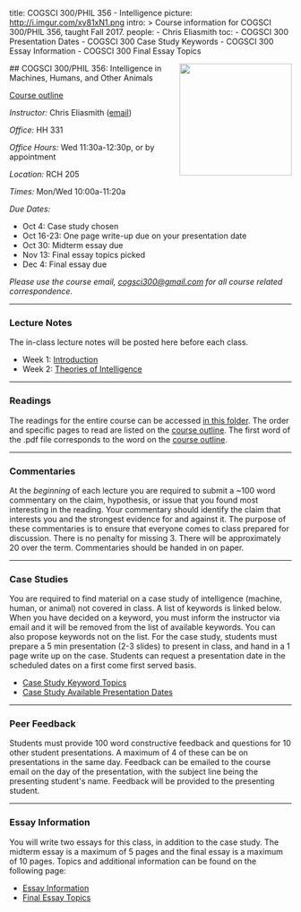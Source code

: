 title: COGSCI 300/PHIL 356 - Intelligence
picture: http://i.imgur.com/xy81xN1.png
intro: >
    Course information for COGSCI 300/PHIL 356, taught Fall 2017.
people:
    - Chris Eliasmith
toc:
    - COGSCI 300 Presentation Dates
    - COGSCI 300 Case Study Keywords
    - COGSCI 300 Essay Information
    - COGSCI 300 Final Essay Topics

<img style="float: right;" width=200 src="http://i.imgur.com/LTfECh7.png">
##  COGSCI 300/PHIL 356: Intelligence in Machines, Humans, and Other Animals

[Course outline](https://drive.google.com/open?id=0Bw1vzEJL0FzyZWdlaFdTS3V2WDg)

_Instructor:_ Chris Eliasmith ([email](mailto:cogsci300@gmail.com))

_Office:_ HH 331

_Office Hours:_ Wed 11:30a-12:30p, or by appointment

_Location:_ RCH 205

_Times:_ Mon/Wed 10:00a-11:20a

_Due Dates:_ 

 * Oct 4: Case study chosen
 * Oct 16-23: One page write-up due on your presentation date
 * Oct 30: Midterm essay due
 * Nov 13: Final essay topics picked
 * Dec 4: Final essay due

*Please use the course email, [cogsci300@gmail.com](mailto:cogsci300@gmail.com) for all course related correspondence.*

* * *

### Lecture Notes

The in-class lecture notes will be posted here before each class.

 * Week 1: [Introduction](https://drive.google.com/open?id=0Bw1vzEJL0FzyV3FkTWk3N3BDYWs)
 * Week 2: [Theories of Intelligence](https://drive.google.com/open?id=0Bw1vzEJL0FzyVWJGNUFodkFwcFU)

* * *

### Readings

The readings for the entire course can be accessed [in this folder](https://drive.google.com/drive/u/3/folders/0Bw1vzEJL0FzySUdjSEJqeExwMkk). The order and specific pages to read are listed on the [course outline](https://drive.google.com/open?id=0Bw1vzEJL0FzyZWdlaFdTS3V2WDg). The first word of the .pdf file corresponds to the word on the [course outline](https://drive.google.com/open?id=0Bw1vzEJL0FzyZWdlaFdTS3V2WDg).

* * * 

### Commentaries

At the _beginning_ of each lecture you are required to submit a ~100 word commentary on the claim, hypothesis, or issue that you found most interesting in the reading. Your commentary should identify the claim that interests you and the strongest evidence for and against it. The purpose of these commentaries is to ensure that everyone comes to class prepared for discussion. There is no penalty for missing 3. There will be approximately 20 over the term. Commentaries should be handed in on paper.

* * *

### Case Studies

You are required to find material on a case study of intelligence (machine, human, or animal) not covered in class. A list of keywords is linked below. When you have decided on a keyword, you must inform the instructor via email and it will be removed from the list of available keywords. You can also propose keywords not on the list. For the case study, students must prepare a 5 min presentation (2-3 slides) to present in class, and hand in a 1 page write up on the case. Students can request a presentation date in the scheduled dates on a first come first served basis. 

 * [Case Study Keyword Topics](/courses/cogsci-300/cogsci-300-case-study-keywords.html)
 * [Case Study Available Presentation Dates](/courses/cogsci-300/cogsci-300-presentation-dates.html)

* * *

### Peer Feedback

Students must provide 100 word constructive feedback and questions for 10 other student presentations. A maximum of 4 of these can be on presentations in the same day. Feedback can be emailed to the course email on the day of the presentation, with the subject line being the presenting student's name. Feedback will be provided to the presenting student.

* * * 

### Essay Information

You will write two essays for this class, in addition to the case study.  The midterm essay is a maximum of 5 pages and the final essay is a maximum of 10 pages. Topics and additional information can be found on the following page:

 * [Essay Information](/courses/cogsci-300/cogsci-300-essay-information.html)
 * [Final Essay Topics](/courses/cogsci-300/cogsci-300-final-essay-topics.html)



